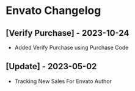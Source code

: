 # Envato Changelog

## [Verify Purchase] - 2023-10-24

- Added Verify Purchase using Purchase Code

## [Update] - 2023-05-02

- Tracking New Sales For Envato Author
